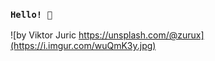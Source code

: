 ### `Hello! 🌌`
![by Viktor Juric https://unsplash.com/@zurux](https://i.imgur.com/wuQmK3y.jpg)

<!--
![by Viktor Juric https://unsplash.com/@zurux](https://i.imgur.com/J0nfQKz.jpg)
-->


<!--
**Mini0n/mini0n** is a ✨ _special_ ✨ repository because its `README.md` (this file) appears on your GitHub profile.

Here are some ideas to get you started:

- 🔭 I’m currently working on ...
- 🌱 I’m currently learning ...
- 👯 I’m looking to collaborate on ...
- 🤔 I’m looking for help with ...
- 💬 Ask me about ...
- 📫 How to reach me: ...
- 😄 Pronouns: ...
- ⚡ Fun fact: ...
-->
